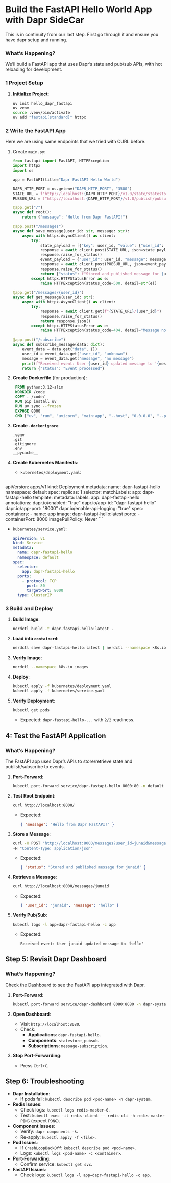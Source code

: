# Build the FastAPI Hello World App with Dapr SideCar

This is in continuity from our last step. First go through it and ensure you have dapr setup and running.

### What’s Happening?

We’ll build a FastAPI app that uses Dapr’s state and pub/sub APIs, with hot reloading for development.

### 1 Project Setup

1. **Initialize Project**:

   ```bash
   uv init hello_dapr_fastapi
   uv venv
   source .venv/bin/activate
   uv add "fastapi[standard]" httpx
   ```

### 2 Write the FastAPI App

Here we are using same endpoints that we tried with CURL before.

1. Create `main.py`:

   ```python
   from fastapi import FastAPI, HTTPException
   import httpx
   import os

   app = FastAPI(title="Dapr FastAPI Hello World")

   DAPR_HTTP_PORT = os.getenv("DAPR_HTTP_PORT", "3500")
   STATE_URL = f"http://localhost:{DAPR_HTTP_PORT}/v1.0/state/statestore"
   PUBSUB_URL = f"http://localhost:{DAPR_HTTP_PORT}/v1.0/publish/pubsub/message-updated"

   @app.get("/")
   async def root():
       return {"message": "Hello from Dapr FastAPI!"}

   @app.post("/messages")
   async def save_message(user_id: str, message: str):
       async with httpx.AsyncClient() as client:
           try:
               state_payload = [{"key": user_id, "value": {"user_id": user_id, "message": message}}]
               response = await client.post(STATE_URL, json=state_payload)
               response.raise_for_status()
               event_payload = {"user_id": user_id, "message": message}
               response = await client.post(PUBSUB_URL, json=event_payload)
               response.raise_for_status()
               return {"status": f"Stored and published message for {user_id}"}
           except httpx.HTTPStatusError as e:
               raise HTTPException(status_code=500, detail=str(e))

   @app.get("/messages/{user_id}")
   async def get_message(user_id: str):
       async with httpx.AsyncClient() as client:
           try:
               response = await client.get(f"{STATE_URL}/{user_id}")
               response.raise_for_status()
               return response.json()
           except httpx.HTTPStatusError as e:
               raise HTTPException(status_code=404, detail="Message not found")

   @app.post("/subscribe")
   async def subscribe_message(data: dict):
       event_data = data.get("data", {})
       user_id = event_data.get("user_id", "unknown")
       message = event_data.get("message", "no message")
       print(f"Received event: User {user_id} updated message to '{message}'")
       return {"status": "Event processed"}
   ```

2. **Create Dockerfile** (for production):

   ```dockerfile
    FROM python:3.12-slim
    WORKDIR /code
    COPY . /code/
    RUN pip install uv
    RUN uv sync --frozen
    EXPOSE 8000
    CMD ["uv", "run", "uvicorn", "main:app", "--host", "0.0.0.0", "--port", "8000"]
   ```

3. **Create `.dockerignore`**:

   ```
   .venv
   .git
   .gitignore
   .env
   __pycache__
   ```

4. **Create Kubernetes Manifests**:

   - `kubernetes/deployment.yaml`:
     ```yaml
  apiVersion: apps/v1
  kind: Deployment
  metadata:
    name: dapr-fastapi-hello
    namespace: default
  spec:
    replicas: 1
    selector:
      matchLabels:
        app: dapr-fastapi-hello
    template:
      metadata:
        labels:
          app: dapr-fastapi-hello
        annotations:
          dapr.io/enabled: "true"
          dapr.io/app-id: "dapr-fastapi-hello"
          dapr.io/app-port: "8000"
          dapr.io/enable-api-logging: "true"
      spec:
        containers:
          - name: app
            image: dapr-fastapi-hello:latest
            ports:
              - containerPort: 8000
            imagePullPolicy: Never
     ```

   - `kubernetes/service.yaml`:
     ```yaml
     apiVersion: v1
     kind: Service
     metadata:
       name: dapr-fastapi-hello
       namespace: default
     spec:
       selector:
         app: dapr-fastapi-hello
       ports:
         - protocol: TCP
           port: 80
           targetPort: 8000
       type: ClusterIP
     ```

### 3 Build and Deploy

1. **Build Image**:

   ```bash
   nerdctl build -t dapr-fastapi-hello:latest .
   ```

2. **Load into `containerd`**:

   ```bash
   nerdctl save dapr-fastapi-hello:latest | nerdctl --namespace k8s.io load
   ```

3. **Verify Image**:

   ```bash
   nerdctl --namespace k8s.io images
   ```

4. **Deploy**:

   ```bash
   kubectl apply -f kubernetes/deployment.yaml
   kubectl apply -f kubernetes/service.yaml
   ```

5. **Verify Deployment**:
   ```bash
   kubectl get pods
   ```
   - Expected: `dapr-fastapi-hello-...` with `2/2` readiness.

## 4: Test the FastAPI Application

### What’s Happening?

The FastAPI app uses Dapr’s APIs to store/retrieve state and publish/subscribe to events.

1. **Port-Forward**:

   ```bash
   kubectl port-forward service/dapr-fastapi-hello 8000:80 -n default
   ```

2. **Test Root Endpoint**:

   ```bash
   curl http://localhost:8000/
   ```

   - Expected:
     ```json
     { "message": "Hello from Dapr FastAPI!" }
     ```

3. **Store a Message**:

   ```bash
   curl -X POST "http://localhost:8000/messages?user_id=junaid&message=hello" \
   -H "Content-Type: application/json"
   ```

   - Expected:
     ```json
     { "status": "Stored and published message for junaid" }
     ```

4. **Retrieve a Message**:

   ```bash
   curl http://localhost:8000/messages/junaid
   ```

   - Expected:
     ```json
     { "user_id": "junaid", "message": "hello" }
     ```

5. **Verify Pub/Sub**:
   ```bash
   kubectl logs -l app=dapr-fastapi-hello -c app
   ```
   - Expected:
     ```
     Received event: User junaid updated message to 'hello'
     ```

## Step 5: Revisit Dapr Dashboard

### What’s Happening?

Check the Dashboard to see the FastAPI app integrated with Dapr.

1. **Port-Forward**:

   ```bash
   kubectl port-forward service/dapr-dashboard 8080:8080 -n dapr-system
   ```

2. **Open Dashboard**:

   - Visit `http://localhost:8080`.
   - Check:
     - **Applications**: `dapr-fastapi-hello`.
     - **Components**: `statestore`, `pubsub`.
     - **Subscriptions**: `message-subscription`.

3. **Stop Port-Forwarding**:
   - Press `Ctrl+C`.

## Step 6: Troubleshooting

- **Dapr Installation**:
  - If pods fail: `kubectl describe pod <pod-name> -n dapr-system`.
- **Redis Issues**:
  - Check logs: `kubectl logs redis-master-0`.
  - Test: `kubectl exec -it redis-client -- redis-cli -h redis-master PING` (expect `PONG`).
- **Component Issues**:
  - Verify: `dapr components -k`.
  - Re-apply: `kubectl apply -f <file>`.
- **Pod Issues**:
  - If `CrashLoopBackOff`: `kubectl describe pod <pod-name>`.
  - Logs: `kubectl logs <pod-name> -c <container>`.
- **Port-Forwarding**:
  - Confirm service: `kubectl get svc`.
- **FastAPI Issues**:
  - Check logs: `kubectl logs -l app=dapr-fastapi-hello -c app`.


